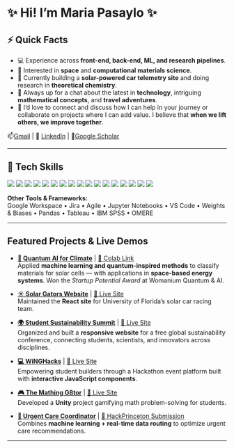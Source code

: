 # ✨ Hi! I’m Maria Pasaylo ✨

## ⚡ Quick Facts
- 💻 Experience across **front-end, back-end, ML, and research pipelines**.  
- 🚀 Interested in **space** and **computational materials science**.  
- 🌱 Currently building a **solar-powered car telemetry site** and doing research in **theoretical chemistry**.  
- 💬 Always up for a chat about the latest in **technology**, intriguing **mathematical concepts**, and **travel adventures**.  
- 🤝 I’d love to connect and discuss how I can help in your journey or collaborate on projects where I can add value. I believe that **when we lift others, we improve together**.  


📫[Gmail](mnapasaylo+github@gmail.com) | 🔗 [LinkedIn](https://linkedin.com/in/maria-pasaylo) | 📝[Google Scholar](https://scholar.google.com/citations?hl=en&user=-hOtu6EAAAAJ&view_op=list_works)

---

## 🔧 Tech Skills
<p>
  <!-- Languages -->
  <img src="https://img.shields.io/badge/Python-3776AB?style=for-the-badge&logo=python&logoColor=white" />
  <img src="https://img.shields.io/badge/C++-00599C?style=for-the-badge&logo=cplusplus&logoColor=white" />
  <img src="https://img.shields.io/badge/C%23-239120?style=for-the-badge&logo=c-sharp&logoColor=white" />
  <img src="https://img.shields.io/badge/Java-007396?style=for-the-badge&logo=openjdk&logoColor=white" />
  <img src="https://img.shields.io/badge/R-276DC3?style=for-the-badge&logo=r&logoColor=white" />
  <img src="https://img.shields.io/badge/SQL-4479A1?style=for-the-badge&logo=postgresql&logoColor=white" />
  <img src="https://img.shields.io/badge/JavaScript-F7DF1E?style=for-the-badge&logo=javascript&logoColor=black" />
  <img src="https://img.shields.io/badge/HTML5-E34F26?style=for-the-badge&logo=html5&logoColor=white" />
  <img src="https://img.shields.io/badge/CSS3-1572B6?style=for-the-badge&logo=css3&logoColor=white" />
  <!-- Frameworks -->
  <img src="https://img.shields.io/badge/React-20232A?style=for-the-badge&logo=react&logoColor=61DAFB" />
  <img src="https://img.shields.io/badge/PyTorch-EE4C2C?style=for-the-badge&logo=pytorch&logoColor=white" />
  <!-- Tools -->
  <img src="https://img.shields.io/badge/Git-F05032?style=for-the-badge&logo=git&logoColor=white" />
  <img src="https://img.shields.io/badge/GitHub-181717?style=for-the-badge&logo=github&logoColor=white" />
  <img src="https://img.shields.io/badge/Linux-FCC624?style=for-the-badge&logo=linux&logoColor=black" />
  <img src="https://img.shields.io/badge/Google_Cloud-4285F4?style=for-the-badge&logo=googlecloud&logoColor=white" />
  <img src="https://img.shields.io/badge/Figma-F24E1E?style=for-the-badge&logo=figma&logoColor=white" />
  <img src="https://img.shields.io/badge/Unity-000000?style=for-the-badge&logo=unity&logoColor=white" />
</p>

**Other Tools & Frameworks:**  
Google Workspace • Jira • Agile • Jupyter Notebooks • VS Code • Weights & Biases • Pandas • Tableau • IBM SPSS • OMERE  

---

## Featured Projects & Live Demos

- **[🔬 Quantum AI for Climate](https://github.com/mariapasaylo/quantum-ai-for-climate)** | [🔗 Colab Link](https://colab.research.google.com/drive/1mSladZBswjXVaJz-yGJzyTS3AdmbjAKj?usp=sharing)   
  Applied **machine learning and quantum-inspired methods** to classify materials for solar cells — with applications in **space-based energy systems**. Won the *Startup Potential Award* at Womanium Quantum & AI.   

- **[☀️ Solar Gators Website](https://github.com/Solar-Gators/Advertisement-Website)** | [🔗 Live Site](https://ufsolargators.org/)  
  Maintained the **React site** for University of Florida’s solar car racing team.

- **[🌍 Student Sustainability Summit](https://github.com/studentsustainabilitysummit/studentsustainabilitysummit.github.io)** | [🔗 Live Site](https://www.studentsustainabilitysummit.org/)  
  Organized and built a **responsive website** for a free global sustainability conference, connecting students, scientists, and innovators across disciplines.

- **[💻 WiNGHacks](https://github.com/WiNGHacks/WiNGHacks-Website)** | [🔗 Live Site](https://www.winghacks.com/)   
  Empowering student builders through a Hackathon event platform built with **interactive JavaScript components**.

- **[🎮 The Mathing G8tor](https://github.com/mariapasaylo/the-mathing-g8tor)** | [🔗 Live Site](https://play.unity.com/en/games/a979b6d9-a64e-44d6-88b9-890679851abf/the-mathing-g8tor)  
  Developed a **Unity** project gamifying math problem-solving for students.  

- **[🏥 Urgent Care Coordinator](https://github.com/poetryofcode/HackPrinceton)** | [🔗 HackPrinceton Submission](https://dorahacks.io/buidl/19374)  
  Combines **machine learning + real-time data routing** to optimize urgent care recommendations.  

---


<!---
MariaNicosAlain/MariaNicosAlain is a ✨ special ✨ repository because its `README.md` (this file) appears on your GitHub profile.
You can click the Preview link to take a look at your changes.
--->
